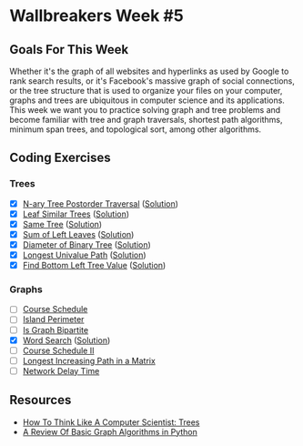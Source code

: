 # Wallbreakers Week #5

## Goals For This Week
Whether it's the graph of all websites and hyperlinks as used by Google to rank search results, or it's Facebook's massive graph of social connections, or the tree structure that is used to organize your files on your computer, graphs and trees are ubiquitous in computer science and its applications. This week we want you to practice solving graph and tree problems and become familiar with tree and graph traversals, shortest path algorithms, minimum span trees, and topological sort, among other algorithms.

## Coding Exercises

### Trees
- [x] [N-ary Tree Postorder Traversal](https://leetcode.com/problems/n-ary-tree-postorder-traversal) ([Solution](n-ary-tree-postorder-traversal.java))
- [x] [Leaf Similar Trees](https://leetcode.com/problems/leaf-similar-trees) ([Solution](leaf-similar-trees.java))
- [x] [Same Tree](https://leetcode.com/problems/same-tree) ([Solution](same-tree.java))
- [x] [Sum of Left Leaves](https://leetcode.com/problems/sum-of-left-leaves) ([Solution](sum-of-left-leaves.java))
- [x] [Diameter of Binary Tree](https://leetcode.com/problems/diameter-of-binary-tree) ([Solution](diameter-of-binary-tree.java))
- [x] [Longest Univalue Path](https://leetcode.com/problems/longest-univalue-path) ([Solution](longest-univalue-path.java))
- [x] [Find Bottom Left Tree Value](https://leetcode.com/problems/find-bottom-left-tree-value) ([Solution](find-bottom-left-tree-value.java))

### Graphs
- [ ] [Course Schedule](https://leetcode.com/problems/course-schedule)
- [ ] [Island Perimeter](https://leetcode.com/problems/island-perimeter)
- [ ] [Is Graph Bipartite](https://leetcode.com/problems/is-graph-bipartite)
- [x] [Word Search](https://leetcode.com/problems/word-search) ([Solution](word-search.java))
- [ ] [Course Schedule II](https://leetcode.com/problems/course-schedule-ii)
- [ ] [Longest Increasing Path in a Matrix](https://leetcode.com/problems/longest-increasing-path-in-a-matrix)
- [ ] [Network Delay Time](https://leetcode.com/problems/network-delay-time/)

## Resources
- [How To Think Like A Computer Scientist: Trees](http://www.openbookproject.net/thinkcs/python/english2e/ch21.html)
- [A Review Of Basic Graph Algorithms in Python](https://sahandsaba.com/review-of-basic-algorithms-and-data-structures-in-python-graph-algorithms.html)


